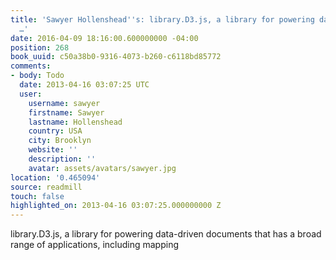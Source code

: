 ```yaml
---
title: 'Sawyer Hollenshead''s: library.D3.js, a library for powering data-driven documents
  …'
date: 2016-04-09 18:16:00.600000000 -04:00
position: 268
book_uuid: c50a38b0-9316-4073-b260-c6118bd85772
comments:
- body: Todo
  date: 2013-04-16 03:07:25 UTC
  user:
    username: sawyer
    firstname: Sawyer
    lastname: Hollenshead
    country: USA
    city: Brooklyn
    website: ''
    description: ''
    avatar: assets/avatars/sawyer.jpg
location: '0.465094'
source: readmill
touch: false
highlighted_on: 2013-04-16 03:07:25.000000000 Z
---
```


library.D3.js, a library for powering data-driven documents that has a broad range of applications, including mapping